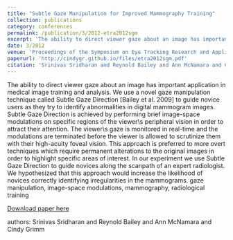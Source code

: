 ```yaml
---
title: "Subtle Gaze Manipulation for Improved Mammography Training"
collection: publications
category: conferences
permalink: /publication/3/2012-etra2012sgm
excerpt: 'The ability to direct viewer gaze about an image has important application in medical image training and analysis. We use a novel gaze manipulation technique called Subtle Gaze Direction [Bailey et al. 2009] to guide novice users as they try to identify abnormalities in digital mammogram images. Subtle Gaze Direction is achieved by performing brief image-space modulations on specific regions of the viewer\s peripheral vision in order to attract their attention. The viewer\s gaze is monitored in real-time and the modulations are terminated before the viewer is allowed to scrutinize them with their high-acuity foveal vision. This approach is preferred to more overt techniques which require permanent alterations to the original images in order to highlight specific areas of interest. In our experiment we use Subtle Gaze Direction to guide novices along the scanpath of an expert radiologist. We hypothesized that this approach would increase the likelihood of novices correctly identifying irregularities in the mammograms. gaze manipulation,  image-space modulations,  mammography,  radiological training, '
date: 3/2012
venue: 'Proceedings of the Symposium on Eye Tracking Research and Applications'
paperurl: 'http://cindygr.github.io/files/etra2012sgm.pdf'
citation: 'Srinivas Sridharan and Reynold Bailey and Ann McNamara and Cindy Grimm '
---
```

The ability to direct viewer gaze about an image has important application in medical image training and analysis. We use a novel gaze manipulation technique called Subtle Gaze Direction [Bailey et al. 2009] to guide novice users as they try to identify abnormalities in digital mammogram images. Subtle Gaze Direction is achieved by performing brief image-space modulations on specific regions of the viewer\s peripheral vision in order to attract their attention. The viewer\s gaze is monitored in real-time and the modulations are terminated before the viewer is allowed to scrutinize them with their high-acuity foveal vision. This approach is preferred to more overt techniques which require permanent alterations to the original images in order to highlight specific areas of interest. In our experiment we use Subtle Gaze Direction to guide novices along the scanpath of an expert radiologist. We hypothesized that this approach would increase the likelihood of novices correctly identifying irregularities in the mammograms. gaze manipulation,  image-space modulations,  mammography,  radiological training

[Download paper here](http://cindygr.github.io/files/etra2012sgm.pdf)

authors: Srinivas Sridharan and Reynold Bailey and Ann McNamara and Cindy Grimm 